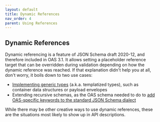 ```yaml
---
layout: default
title: Dynamic References
nav_order: 4
parent: Using References
---
```


## Dynamic References

Dynamic referencing is a feature of JSON Schema draft 2020-12, and therefore included in OAS 3.1.  It allows setting a placeholder reference target that can be overridden during validation depending on how the dynamic reference was reached.  If that explanation didn't help you at all, don't worry, it boils down to two use cases:

* [Implementing generic types](https://json-schema.org/blog/posts/dynamicref-and-generics#using-dynamic-references-to-support-generic-types) (a.k.a. templatized types), such as container data structures or payload envelopes
* Extending recursive schemas, as the OAS schema needed to do to [add OAS-specific keywords to the standard JSON Schema dialect](https://json-schema.org/blog/posts/validating-openapi-and-json-schema)

While there may be other creative ways to use dynamic references, these are the situations most likely to show up in API descriptions.


